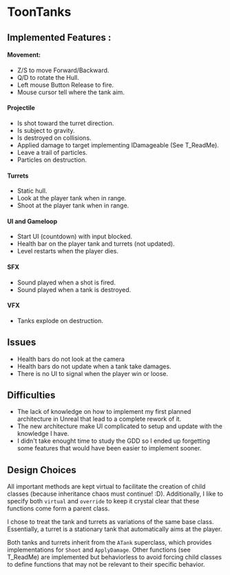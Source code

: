 # ToonTanks

## Implemented Features :

#### Movement: 
- Z/S to move Forward/Backward.
- Q/D to rotate the Hull.
- Left mouse Button Release to fire.
- Mouse cursor tell where the tank aim.

#### Projectile
- Is shot toward the turret direction.
- Is subject to gravity.
- Is destroyed on collisions.
- Applied damage to target implementing IDamageable (See T_ReadMe).
- Leave a trail of particles.
- Particles on destruction.

#### Turrets
- Static hull.
- Look at the player tank when in range.
- Shoot at the player tank when in range.

#### UI and Gameloop
- Start UI (countdown) with input blocked.
- Health bar on the player tank and turrets (not updated).
- Level restarts when the player dies.

#### SFX
- Sound played when a shot is fired.
- Sound played when a tank is destroyed.

#### VFX
- Tanks explode on destruction.

## Issues
- Health bars do not look at the camera
- Health bars do not update when a tank take damages.
- There is no UI to signal when the player win or loose.

## Difficulties
- The lack of knowledge on how to implement my first planned architecture in Unreal that lead to a complete rework of it.
- The new architecture make UI complicated to setup and update with the knowledge I have.
- I didn't take enought time to study the GDD so I ended up forgetting some features that would have been easier to implement sooner.

## Design Choices  
All important methods are kept virtual to facilitate the creation of child classes (because inheritance chaos must continue! :D). Additionally, I like to specify both `virtual`  and `override` to keep it crystal clear that these functions come form a parent class.

I chose to treat the tank and turrets as variations of the same base class. Essentially, a turret is a stationary tank that automatically aims at the player.  

Both tanks and turrets inherit from the `ATank` superclass, which provides implementations for `Shoot` and `ApplyDamage`. Other functions (see T_ReadMe) are implemented but behaviorless to avoid forcing child classes to define functions that may not be relevant to their specific behavior.